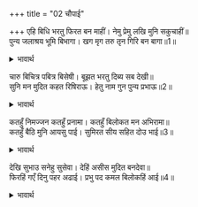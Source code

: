 +++
title = "02 चौपाई"

+++
एहि बिधि भरतु फिरत बन माहीं। नेमु प्रेमु लखि मुनि सकुचाहीं॥  
पुन्य जलाश्रय भूमि बिभागा। खग मृग तरु तृन गिरि बन बागा॥1॥  

<details><summary>भावार्थ</summary>

इस प्रकार भरतजी वन में फिर रहे हैं। उनके नियम और प्रेम को देखकर मुनि भी सकुचा जाते हैं। पवित्र जल के स्थान (नदी, बावली, कुण्ड आदि) पृथ्वी के पृथक-पृथक भाग, पक्षी, पशु, वृक्ष, तृण (घास), पर्वत, वन और बगीचे-॥1॥  
</details>

चारु बिचित्र पबित्र बिसेषी। बूझत भरतु दिब्य सब देखी॥  
सुनि मन मुदित कहत रिषिराऊ। हेतु नाम गुन पुन्य प्रभाऊ॥2॥  

<details><summary>भावार्थ</summary>

सभी विशेष रूप से सुन्दर, विचित्र, पवित्र और दिव्य देखकर भरतजी पूछते हैं और उनका प्रश्न सुनकर ऋषिराज अत्रिजी प्रसन्न मन से सबके कारण, नाम, गुण और पुण्य प्रभाव को कहते हैं॥2॥  
</details>

कतहुँ निमज्जन कतहुँ प्रनामा। कतहुँ बिलोकत मन अभिरामा॥  
कतहुँ बैठि मुनि आयसु पाई। सुमिरत सीय सहित दोउ भाई॥3॥  

<details><summary>भावार्थ</summary>

भरतजी कहीं स्नान करते हैं, कहीं प्रणाम करते हैं, कहीं मनोहर स्थानों के दर्शन करते हैं और कहीं मुनि अत्रिजी की आज्ञा पाकर बैठकर, सीताजी सहित श्री राम-लक्ष्मण दोनों भाइयों का स्मरण करते हैं॥3॥ तो इसमें लाभ अधिक और हानि कम प्रतीत हुई, परन्तु रानियों को दुःख-सुख समान ही थे (राम-लक्ष्मण वन में रहें या भरत-शत्रुघ्न, दो पुत्रों का वियोग तो रहेगा ही), यह समझकर वे सब रोने लगीं॥3॥  
</details>

देखि सुभाउ सनेहु सुसेवा। देहिं असीस मुदित बनदेवा॥  
फिरहिं गएँ दिनु पहर अढाई। प्रभु पद कमल बिलोकहिं आई॥4॥  

<details><summary>भावार्थ</summary>

भरतजी के स्वभाव, प्रेम और सुन्दर सेवाभाव को देखकर वनदेवता आनन्दित होकर आशीर्वाद देते हैं। यों घूम-फिरकर ढाई पहर दिन बीतने पर लौट पडते हैं और आकर प्रभु श्री रघुनाथजी के चरणकमलों का दर्शन करते हैं॥4॥  
</details>

<div class="audioEmbed"  caption="AIR-वाचनम्" src="https://archive
.org/download/rAmcharitmAnas-AIR/EPI-236.mp3"></div>
